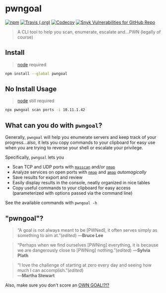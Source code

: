 pwngoal
=======
[![npm](https://img.shields.io/npm/v/pwngoal?style=for-the-badge)](https://www.npmjs.com/package/pwngoal) 
[![Travis (.org)](https://img.shields.io/travis/jhwohlgemuth/pwngoal?style=for-the-badge)](https://travis-ci.org/jhwohlgemuth/pwngoal) 
[![Codecov](https://img.shields.io/codecov/c/github/jhwohlgemuth/pwngoal?style=for-the-badge)](https://codecov.io/gh/jhwohlgemuth/pwngoal) 
[![Snyk Vulnerabilities for GitHub Repo](https://img.shields.io/snyk/vulnerabilities/github/jhwohlgemuth/pwngoal?style=for-the-badge)](https://snyk.io/test/github/jhwohlgemuth/pwngoal?targetFile=package.json) 

> A CLI tool to help you scan, enumerate, escalate and...PWN (legally of course)

Install
-------
> [node](https://nodejs.org/en/) required

```bash
npm install --global pwngoal
```

No Install Usage
----------------
> [node](https://nodejs.org/en/) still required

```bash
npx pwngoal scan ports -i 10.11.1.42
```

What can you do with `pwngoal`?
-------------------------------
Generally, `pwngoal` will help you enumerate servers and keep track of your progress...also, it lets you copy commands to your clipboard for easy use when you are trying to reverse your shell or escalate your privilege.

Specifically, `pwngoal` lets you
- Scan TCP and UDP ports with [`masscan`](https://tools.kali.org/information-gathering/masscan) and/or  [`nmap`](https://nmap.org/)
- Analyze services on open ports with [`nmap`](https://nmap.org/) and [`amap`](https://tools.kali.org/information-gathering/amap) *automagically*
- Save results for export and review
- Easily display results in the console, neatly organized in nice tables
- Copy useful commands to your clipboard for easy access (parameterized with options passed via the command line)

See the available commands with `pwngoal -h`



"pwngoal"?
----------
> “A goal is not always meant to be [PWNed], it often serves simply as something to aim at.”(*edited*) 
―**Bruce Lee**


> “Perhaps when we find ourselves [PWNing] everything, it is because we are dangerously close to [PWNing] nothing.”(*edited*) 
―**Sylvia Plath**


> “I love the challenge of starting at zero every day and seeing how much I can accomplish.”(*edited*)  
―**Martha Stewart**

Also, make sure you don't score an [OWN GOAL!?!?](https://www.youtube.com/watch?v=tafCE6GJrhQ&lc=UgwiQuy3c7rt2Kj6gMl4AaABAg)